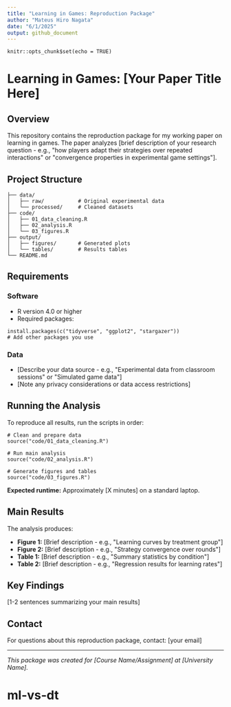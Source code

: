 ```yaml
---
title: "Learning in Games: Reproduction Package"
author: "Mateus Hiro Nagata"
date: "6/1/2025"
output: github_document
---
```


```{r setup, include=FALSE}
knitr::opts_chunk$set(echo = TRUE)
```

# Learning in Games: [Your Paper Title Here]

## Overview

This repository contains the reproduction package for my working paper on learning in games. The paper analyzes [brief description of your research question - e.g., "how players adapt their strategies over repeated interactions" or "convergence properties in experimental game settings"].

## Project Structure

```
├── data/
│   ├── raw/           # Original experimental data
│   └── processed/     # Cleaned datasets
├── code/
│   ├── 01_data_cleaning.R
│   ├── 02_analysis.R
│   └── 03_figures.R
├── output/
│   ├── figures/       # Generated plots
│   └── tables/        # Results tables
└── README.md
```

## Requirements

### Software
- R version 4.0 or higher
- Required packages:
```{r packages, eval=FALSE}
install.packages(c("tidyverse", "ggplot2", "stargazer"))
# Add other packages you use
```

### Data
- [Describe your data source - e.g., "Experimental data from classroom sessions" or "Simulated game data"]
- [Note any privacy considerations or data access restrictions]

## Running the Analysis

To reproduce all results, run the scripts in order:

```{r reproduction, eval=FALSE}
# Clean and prepare data
source("code/01_data_cleaning.R")

# Run main analysis
source("code/02_analysis.R") 

# Generate figures and tables
source("code/03_figures.R")
```

**Expected runtime:** Approximately [X minutes] on a standard laptop.

## Main Results

The analysis produces:
- **Figure 1:** [Brief description - e.g., "Learning curves by treatment group"]
- **Figure 2:** [Brief description - e.g., "Strategy convergence over rounds"]
- **Table 1:** [Brief description - e.g., "Summary statistics by condition"]
- **Table 2:** [Brief description - e.g., "Regression results for learning rates"]

## Key Findings

[1-2 sentences summarizing your main results]

## Contact

For questions about this reproduction package, contact: [your email]

---

*This package was created for [Course Name/Assignment] at [University Name].*
# ml-vs-dt
